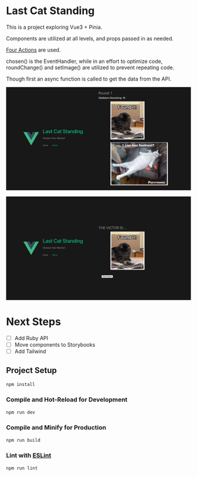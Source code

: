 # Last Cat Standing

This is a project exploring Vue3 + Pinia.

Components are utilized at all levels, and props passed in as needed.

[Four Actions](https://github.com/cultureclap/LastCatStanding/blob/main/Last%20Cat%20Standing/src/stores/counter.js) are used.

chosen() is the EventHandler, while in an effort to optimize code, roundChange() and setImage() are utilized to prevent repeating code.

Though first an async function is called to get the data from the API.

![Main Page](./RoundPage.png "Main Page")

![Champion Page](./victor.png "Champion Page")

# Next Steps
- [ ] Add Ruby API
- [ ] Move components to Storybooks
- [ ] Add Tailwind

## Project Setup

```sh
npm install
```

### Compile and Hot-Reload for Development

```sh
npm run dev
```

### Compile and Minify for Production

```sh
npm run build
```

### Lint with [ESLint](https://eslint.org/)

```sh
npm run lint
```
